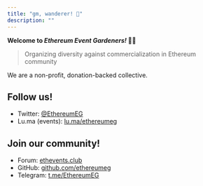 ```yaml
---
title: "gm, wanderer! 👋"
description: ""
---
```


**Welcome to *Ethereum Event Gardeners!* 👨‍🌾**

> Organizing diversity against commercialization in Ethereum community

We are a non-profit, donation-backed collective.

## Follow us!
* Twitter: [@EthereumEG](https://twitter.com/EthereumEG)
* Lu.ma (events): [lu.ma/ethereumeg](https://lu.ma/ethereumeg)

## Join our community!
* Forum: [ethevents.club](http://ethevents.club/)
* GitHub: [github.com/ethereumeg](https://github.com/ethereumeg)
* Telegram: [t.me/EthereumEG](https://t.me/EthereumEG)